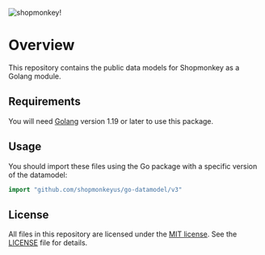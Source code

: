 <!-- markdownlint-disable-file MD024 MD025 MD041 -->

![shopmonkey!](https://www.shopmonkey.io/static/sm-light-logo-2c92d57bf5d188bb44c1b29353579e1f.svg)

# Overview

This repository contains the public data models for Shopmonkey as a Golang module.

## Requirements

You will need [Golang](https://go.dev/dl/) version 1.19 or later to use this package.

## Usage

You should import these files using the Go package with a specific version of the datamodel:

```go
import "github.com/shopmonkeyus/go-datamodel/v3"
```

## License

All files in this repository are licensed under the [MIT license](https://opensource.org/licenses/MIT). See the [LICENSE](./LICENSE) file for details.
